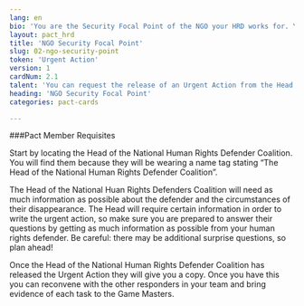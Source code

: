```yaml
---
lang: en
bio: 'You are the Security Focal Point of the NGO your HRD works for. Your NGO is member of the National Human Rights Defenders Coalition. You are the main contact point when anyone in the organisation is facing a security situation, and you need to ensure a coordinated emergency response.'
layout: pact_hrd
title: 'NGO Security Focal Point'
slug: 02-ngo-security-point
token: 'Urgent Action'
version: 1
cardNum: 2.1
talent: 'You can request the release of an Urgent Action from the Head of the National Human Rights Defenders Coalition.'
heading: 'NGO Security Focal Point'
categories: pact-cards

---
```


###Pact Member Requisites

Start by locating the Head of the National Human Rights Defender Coalition. You will find them because they will be wearing a name tag stating “The Head of the National Human Rights Defender Coalition”.

The Head of the National Huan Rights Defenders Coalition will need as much information as possible about the defender and the circumstances of their disappearance. The Head will require certain information in order to write the urgent action, so make sure you are prepared to answer their questions by getting as much information as possible from your human rights defender. Be careful: there may be additional surprise questions, so plan ahead!

Once the Head of the National Human Rights Defender Coalition has released the Urgent Action they will give you a copy. Once you have this you can reconvene with the other responders in your team and bring evidence of each task to the Game Masters.